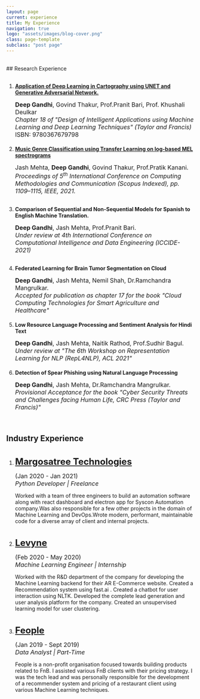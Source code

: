 ```yaml
---
layout: page
current: experience
title: My Experience
navigation: true
logo: "assets/images/blog-cover.png"
class: page-template
subclass: "post page"
---
```


<br/>
## Research Experience

1.  <p style="margin-top: 30px">
    <strong>
        <a href="https://www.routledge.com/Design-of-Intelligent-Applications-using-Machine-Learning-and-Deep-Learning/Mangrulkar-Michalas-Shekokar-Narvekar-Chavan/p/book/9780367679798">Application of Deep Learning in Cartography using UNET and Generative Adversarial Network.</a>
    </strong>
    </p>
    <p>
    <font size="3">
        <b>Deep Gandhi</b>, Govind Thakur, Prof.Pranit Bari, Prof. Khushali Deulkar
        <br>
        <i>Chapter 18 of "Design of Intelligent Applications using Machine Learning and Deep Learning Techniques" (Taylor and Francis) </i>
        <br>
        ISBN: 9780367679798     
    </font>
    </p>

2.  <p style="margin-top: 20px">
    <strong>
        <a href="https://ieeexplore.ieee.org/document/9418035">Music Genre Classification using Transfer Learning on log-based MEL spectrograms </a>
    </strong>
    </p>
    <p>
    <font size="3">
        Jash Mehta, <b>Deep Gandhi</b>, Govind Thakur, Prof.Pratik Kanani.
        <br>
        <i>Proceedings of 5<sup>th</sup> International Conference on Computing Methodologies and Communication (Scopus Indexed), pp. 1109–1115, IEEE, 2021.
    </i>
    </font>
    </p>

3.  <p style="margin-top: 30px">
    <strong>
        Comparison of Sequential and Non-Sequential Models for Spanish to English Machine Translation.
    </strong>
    </p>
    <p>
    <font size="3">
        <b>Deep Gandhi</b>, Jash Mehta, Prof.Pranit Bari.
        <br>
        <i>Under review at 4th International Conference on Computational Intelligence and Data Engineering (ICCIDE-2021) </i>
    </font>
    </p>

4.  <p style="margin-top: 30px">
    <strong>
        Federated Learning for Brain Tumor Segmentation on Cloud
    </strong>
    </p>
    <p>
    <font size="3">
        <b>Deep Gandhi</b>, Jash Mehta, Nemil Shah, Dr.Ramchandra Mangrulkar.
        <br>
        <i>Accepted for publication as chapter 17 for the book "Cloud Computing Technologies for Smart Agriculture and Healthcare" </i>
    </font>
    </p>

5.  <p style="margin-top: 20px">
    <strong>
        Low Resource Language Processing and Sentiment Analysis for Hindi Text     
    </strong>
    </p>
    <p>
    <font size="3">
        <b>Deep Gandhi</b>, Jash Mehta, Naitik Rathod, Prof.Sudhir Bagul.
        <br>
        <i>Under review at "The 6th Workshop on Representation Learning for NLP (RepL4NLP), ACL 2021" </i>
    </font>

    </p>

6.  <p style="margin-top: 20px">
    <strong>
        Detection of Spear Phishing using Natural Language Processing     
    </strong>
    </p>
    <p>
    <font size="3">
        <b>Deep Gandhi</b>, Jash Mehta, Dr.Ramchandra Mangrulkar.
        <br>
        <i>Provisional Acceptance for the book "Cyber Security Threats and Challenges facing Human Life, CRC Press (Taylor and Francis)" </i>
    </font>

    </p>

<br />

## Industry Experience

1.  <p style="margin-top: 35px">
    <font size="5">
        <a href="http://www.margosatree.com/" target="_blank">
            <strong> Margosatree Technologies </strong>
        </a>
    </font>
    </p>
    <p>
    <font size="3">
        (Jan 2020 - Jan 2021)
        <br>
        <i>Python Developer | Freelance</i>
    </font>
    </p>
    <p>
        Worked with a team of three engineers to build an automation software along with react dashboard and electron app for Syscon Automation company.Was also responsible for a few other projects in the domain of Machine Learning and DevOps.Wrote modern, performant, maintainable code for a diverse array of client and internal projects.
    </p>
2.  <p style="margin-top: 35px">
    <font size="5">
        <a href="https://levyne.com" target="_blank">
            <strong> Levyne </strong>
        </a>
    </font>
    </p>
    <p>
    <font size="3">
        (Feb 2020 - May 2020)
        <br>
        <i>Machine Learning Engineer | Internship</i>
    </font>
    </p>
    <p>
        Worked with the R&D department of the company for developing the Machine Learning backend for their AR E-Commerce website. Created a Recommendation system using fast.ai . Created a chatbot for user interaction using NLTK. Developed the complete lead generation and user analysis platform for the company. Created an unsupervised learning model for user clustering.
    </p>

3.  <p style="margin-top: 35px">
    <font size="5">
        <a href="https://www.linkedin.com/company/feopleorg/" target="_blank">
            <strong> Feople </strong>
        </a>
    </font>
    </p>
    <p>
    <font size="3">
        (Jan 2019 - Sept 2019)
        <br>
        <i>Data Analyst | Part-Time</i>
    </font>
    </p>
    <p>
        Feople is a non-profit organisation focused towards building products related to FnB. I assisted various FnB clients with their pricing strategy. I was the tech lead and was personally responsible for the development of a recommender system and pricing of a restaurant client using various Machine Learning techniques.
    </p>
